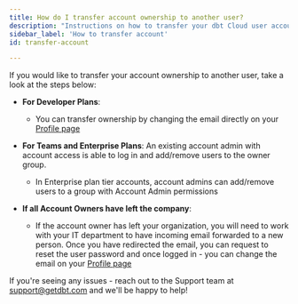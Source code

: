 ```yaml
---
title: How do I transfer account ownership to another user? 
description: "Instructions on how to transfer your dbt Cloud user account to another user"
sidebar_label: 'How to transfer account'
id: transfer-account

---
```


If you would like to transfer your account ownership to another user, take a look at the steps below:
 
- **For Developer Plans**: 
  - You can transfer ownership by changing the email directly on your [Profile page](https://cloud.getdbt.com/#/profile/)

- **For Teams and Enterprise Plans**:  An existing account admin with account access is able to log in and add/remove users to the owner group. 
  -   In Enterprise plan tier accounts, account admins can add/remove users to a group with Account Admin permissions

- **If all Account Owners have left the company**: 
  -  If the account owner has left your organization, you will need to work with your IT department to have incoming email forwarded to a new person. Once you have redirected the email, you can request to reset the user password and once logged in - you can change the email on your [Profile page](https://cloud.getdbt.com/#/profile/)

If you're seeing any issues - reach out to the Support team at support@getdbt.com and we'll be happy to help!
